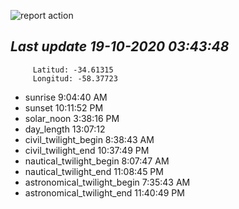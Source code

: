 ![report action](https://github.com/matiasz8/actions-for-reports/workflows/report%20action/badge.svg?branch=develop) 


## *****Last update 19-10-2020 03:43:48*****



		 Latitud: -34.61315
		 Longitud: -58.37723

 - sunrise 	 9:04:40 AM
 - sunset 	 10:11:52 PM
 - solar_noon 	 3:38:16 PM
 - day_length 	 13:07:12
 - civil_twilight_begin 	 8:38:43 AM
 - civil_twilight_end 	 10:37:49 PM
 - nautical_twilight_begin 	 8:07:47 AM
 - nautical_twilight_end 	 11:08:45 PM
 - astronomical_twilight_begin 	 7:35:43 AM
 - astronomical_twilight_end 	 11:40:49 PM
